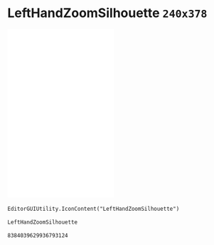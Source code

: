 # LeftHandZoomSilhouette `240x378`
<img src="/img/LeftHandZoomSilhouette.png" width=240 height=378>

``` CSharp
EditorGUIUtility.IconContent("LeftHandZoomSilhouette")
```
```
LeftHandZoomSilhouette
```
```
8384039629936793124
```
